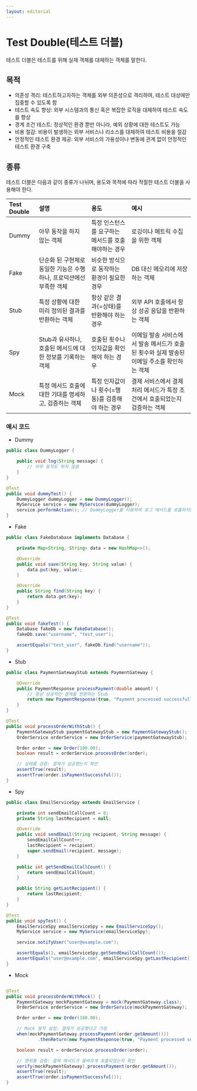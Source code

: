 ```yaml
---
layout: editorial
---
```


# Test Double(테스트 더블)

테스트 더블은 테스트를 위해 실제 객체를 대체하는 객체를 말한다.

## 목적

- 의존성 격리: 테스트하고자하는 객체를 외부 의존성으로 격리하여, 테스트 대상에만 집중할 수 있도록 함
- 테스트 속도 향상: 외부 시스템과의 통신 혹은 복잡한 로직을 대체하여 테스트 속도를 향상
- 경계 조건 테스트: 정상적인 환경 뿐만 아니라, 예외 상황에 대한 테스트도 가능
- 비용 절감: 비용이 발생하는 외부 서비스나 리소스를 대체하여 테스트 비용을 절감
- 안정적인 테스트 환경 제공: 외부 서비스의 가용성이나 변동에 관계 없이 안정적인 테스트 환경 구축

## 종류

테스트 더블은 다음과 같이 종류가 나뉘며, 용도와 목적에 따라 적절한 테스트 더블을 사용해야 한다.

| Test Double | 설명                                     | 용도                           | 예시                                                  |
|:------------|:---------------------------------------|:-----------------------------|:----------------------------------------------------|
| Dummy       | 아무 동작을 하지 않는 객체                        | 특정 인스턴스를 요구하는 메서드를 호출해야하는 경우 | 로깅이나 메트릭 수집을 위한 객체                                  |
| Fake        | 단순화 된 구현체로 동일한 기능은 수행하나, 프로덕션에선 부족한 객체 | 비슷한 방식으로 동작하는 환경이 필요한 경우     | DB 대신 메모리에 저장하는 객체                                  |
| Stub        | 특정 상황에 대한 미리 정의된 결과를 반환하는 객체           | 항상 같은 결과(=상태)를 반환해야 하는 경우    | 외부 API 호출에서 항상 성공 응답을 반환하는 객체                       |
| Spy         | Stub과 유사하나, 호출된 메서드에 대한 정보를 기록하는 객체    | 호출된 횟수나 인자값을 확인해야 하는 경우      | 이메일 발송 서비스에서 발송 메서드가 호출된 횟수와 실제 발송된 이메일 주소를 확인하는 객체 |
| Mock        | 특정 메서드 호출에 대한 기대를 명세하고, 검증하는 객체        | 특정 인자값이나 횟수(=행동)를 검증해야 하는 경우 | 결제 서비스에서 결제 처리 메서드가 특정 조건에서 호출되었는지 검증하는 객체          |

### 예시 코드

- Dummy

```java
public class DummyLogger {

    public void log(String message) {
        // 아무 동작도 하지 않음
    }
}

@Test
public void dummyTest() {
    DummyLogger dummyLogger = new DummyLogger();
    MyService service = new MyService(dummyLogger);
    service.performAction(); // DummyLogger를 사용하여 로그 메서드를 호출하지만, 실제로 아무 일도 일어나지 않음
}
```

- Fake

```java
public class FakeDatabase implements Database {

    private Map<String, String> data = new HashMap<>();

    @Override
    public void save(String key, String value) {
        data.put(key, value);
    }

    @Override
    public String find(String key) {
        return data.get(key);
    }
}

@Test
public void fakeTest() {
    Database fakeDb = new FakeDatabase();
    fakeDb.save("username", "test_user");

    assertEquals("test_user", fakeDb.find("username"));
}
```

- Stub

```java
public class PaymentGatewayStub extends PaymentGateway {

    @Override
    public PaymentResponse processPayment(double amount) {
        // 항상 성공적인 결제를 반환하는 Stub
        return new PaymentResponse(true, "Payment processed successfully");
    }
}

@Test
public void processOrderWithStub() {
    PaymentGatewayStub paymentGatewayStub = new PaymentGatewayStub();
    OrderService orderService = new OrderService(paymentGatewayStub);

    Order order = new Order(100.00);
    boolean result = orderService.processOrder(order);

    // 상태를 검증: 결제가 성공했는지 확인
    assertTrue(result);
    assertTrue(order.isPaymentSuccessful());
}
```

- Spy

```java
public class EmailServiceSpy extends EmailService {

    private int sendEmailCallCount = 0;
    private String lastRecipient = null;

    @Override
    public void sendEmail(String recipient, String message) {
        sendEmailCallCount++;
        lastRecipient = recipient;
        super.sendEmail(recipient, message);
    }

    public int getSendEmailCallCount() {
        return sendEmailCallCount;
    }

    public String getLastRecipient() {
        return lastRecipient;
    }
}

@Test
public void spyTest() {
    EmailServiceSpy emailServiceSpy = new EmailServiceSpy();
    MyService service = new MyService(emailServiceSpy);

    service.notifyUser("user@example.com");

    assertEquals(1, emailServiceSpy.getSendEmailCallCount());
    assertEquals("user@example.com", emailServiceSpy.getLastRecipient());
}
```

- Mock

```java

@Test
public void processOrderWithMock() {
    PaymentGateway mockPaymentGateway = mock(PaymentGateway.class);
    OrderService orderService = new OrderService(mockPaymentGateway);

    Order order = new Order(100.00);

    // Mock 동작 설정: 결제가 성공했다고 가정
    when(mockPaymentGateway.processPayment(order.getAmount()))
            .thenReturn(new PaymentResponse(true, "Payment processed successfully"));

    boolean result = orderService.processOrder(order);

    // 행위를 검증: 결제 메서드가 올바르게 호출되었는지 확인
    verify(mockPaymentGateway).processPayment(order.getAmount());
    assertTrue(result);
    assertTrue(order.isPaymentSuccessful());
}
```
